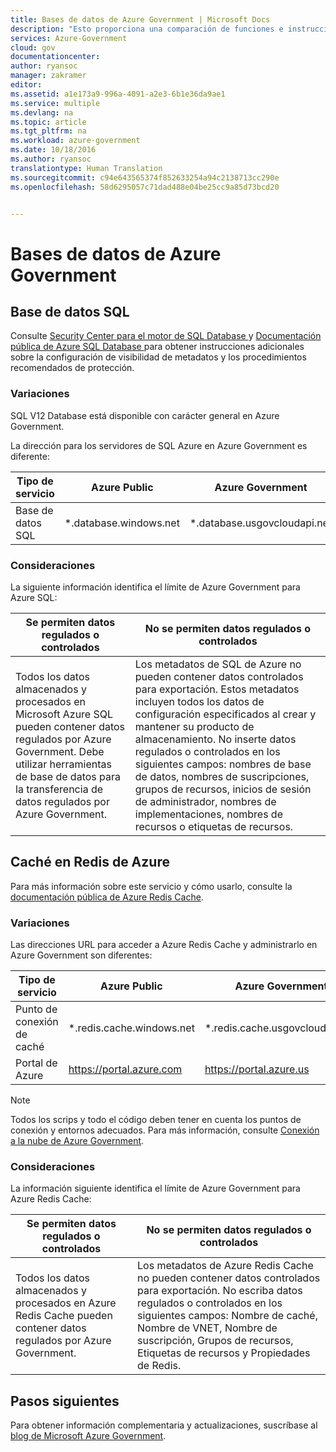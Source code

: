 ```yaml
---
title: Bases de datos de Azure Government | Microsoft Docs
description: "Esto proporciona una comparación de funciones e instrucciones sobre cómo desarrollar aplicaciones para la administración de Azure"
services: Azure-Government
cloud: gov
documentationcenter: 
author: ryansoc
manager: zakramer
editor: 
ms.assetid: a1e173a9-996a-4091-a2e3-6b1e36da9ae1
ms.service: multiple
ms.devlang: na
ms.topic: article
ms.tgt_pltfrm: na
ms.workload: azure-government
ms.date: 10/18/2016
ms.author: ryansoc
translationtype: Human Translation
ms.sourcegitcommit: c94e643565374f852633254a94c2138713cc290e
ms.openlocfilehash: 58d6295057c71dad488e04be25cc9a85d73bcd20


---
```

# <a name="azure-government-databases"></a>Bases de datos de Azure Government
## <a name="sql-database"></a>Base de datos SQL
Consulte <a href="https://msdn.microsoft.com/en-us/library/bb510589.aspx"> Security Center para el motor de SQL Database </a> y [ Documentación pública de Azure SQL Database ](../sql-database/index.md) para obtener instrucciones adicionales sobre la configuración de visibilidad de metadatos y los procedimientos recomendados de protección.

### <a name="variations"></a>Variaciones
SQL V12 Database está disponible con carácter general en Azure Government.

La dirección para los servidores de SQL Azure en Azure Government es diferente:

| Tipo de servicio | Azure Public | Azure Government |
| --- | --- | --- |
| Base de datos SQL |*.database.windows.net |*.database.usgovcloudapi.net |

### <a name="considerations"></a>Consideraciones
La siguiente información identifica el límite de Azure Government para Azure SQL:

| Se permiten datos regulados o controlados | No se permiten datos regulados o controlados |
| --- | --- |
| Todos los datos almacenados y procesados en Microsoft Azure SQL pueden contener datos regulados por Azure Government. Debe utilizar herramientas de base de datos para la transferencia de datos regulados por Azure Government. |Los metadatos de SQL de Azure no pueden contener datos controlados para exportación. Estos metadatos incluyen todos los datos de configuración especificados al crear y mantener su producto de almacenamiento.  No inserte datos regulados o controlados en los siguientes campos: nombres de base de datos, nombres de suscripciones, grupos de recursos, inicios de sesión de administrador, nombres de implementaciones, nombres de recursos o etiquetas de recursos. |

## <a name="azure-redis-cache"></a>Caché en Redis de Azure
Para más información sobre este servicio y cómo usarlo, consulte la [documentación pública de Azure Redis Cache](../redis-cache/index.md).

### <a name="variations"></a>Variaciones
Las direcciones URL para acceder a Azure Redis Cache y administrarlo en Azure Government son diferentes:

| Tipo de servicio | Azure Public | Azure Government |
| --- | --- | --- |
| Punto de conexión de caché |*.redis.cache.windows.net |*.redis.cache.usgovcloudapi.net |
| Portal de Azure |https://portal.azure.com |https://portal.azure.us |

> [!NOTE]
> Todos los scrips y todo el código deben tener en cuenta los puntos de conexión y entornos adecuados. Para más información, consulte [Conexión a la nube de Azure Government](../redis-cache/cache-howto-manage-redis-cache-powershell.md#how-to-connect-to-azure-government-cloud-or-azure-china-cloud).
> 
> 

### <a name="considerations"></a>Consideraciones
La información siguiente identifica el límite de Azure Government para Azure Redis Cache:

| Se permiten datos regulados o controlados | No se permiten datos regulados o controlados |
| --- | --- |
| Todos los datos almacenados y procesados en Azure Redis Cache pueden contener datos regulados por Azure Government. |Los metadatos de Azure Redis Cache no pueden contener datos controlados para exportación. No escriba datos regulados o controlados en los siguientes campos: Nombre de caché, Nombre de VNET, Nombre de suscripción, Grupos de recursos, Etiquetas de recursos y Propiedades de Redis. |

## <a name="next-steps"></a>Pasos siguientes
Para obtener información complementaria y actualizaciones, suscríbase al <a href="https://blogs.msdn.microsoft.com/azuregov/">blog de Microsoft Azure Government</a>.




<!--HONumber=Nov16_HO3-->


